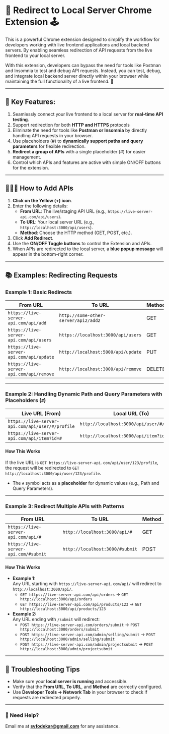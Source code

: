# 🔌 Redirect to Local Server Chrome Extension 🕹️ 

This is a powerful Chrome extension designed to simplify the workflow for developers working with live frontend applications and local backend servers. By enabling seamless redirection of API requests from the live frontend to your local server.

With this extension, developers can bypass the need for tools like Postman and Insomnia to test and debug API requests. Instead, you can test, debug, and integrate local backend server directly within your browser while maintaining the full functionality of a live frontend. 🚀  

---
## 🎯 Key Features:
1. Seamlessly connect your live frontend to a local server for **real-time API testing**.
2. Support redirection for both **HTTP and HTTPS** protocols
3. Eliminate the need for tools like **Postman or Insomnia** by directly handling API requests in your browser.
4. Use placeholders (#) to **dynamically support paths and query parameters** for flexible redirection.
5. **Redirect a group of APIs** with a single placeholder (#) for easier management.
6. Control which APIs and features are active with simple ON/OFF buttons for the extension.
---

## 🏄🏻‍♂️ How to Add APIs  
1. **Click on the Yellow (+) icon**.  
2. Enter the following details:  
   - **From URL**: The live/staging API URL (e.g., `https://live-server-api.com/api/users`).  
   - **To URL**: Your local server URL (e.g., `http://localhost:3000/api/users`).  
   - **Method**: Choose the HTTP method (GET, POST, etc.).  
3. Click **Add Redirect**.  
4. Use the **ON/OFF Toggle buttons** to control the Extension and APIs.  
5. When APIs are redirected to the local server, a **blue popup message** will appear in the bottom-right corner.  

---

## 📚 Examples: Redirecting Requests  

### Example 1: Basic Redirects  
| **From URL**                    | **To URL**                        | **Method** |
|----------------------------------------|-------------------------------------------|------------|
| `https://live-server-api.com/api/add`     | `http://some-other-server/api2/add2`   | GET        |
| `https://live-server-api.com/api/users`   | `https://localhost:3000/api/users`    | GET        |
| `https://live-server-api.com/api/update`  | `http://localhost:5000/api/update`   | PUT        |
| `https://live-server-api.com/api/remove` | `http://localhost:3000/api/remove` | DELETE     |

---

### Example 2: Handling Dynamic Path and Query Parameters with Placeholders (`#`)  
| **Live URL (From)**                       | **Local URL (To)**                     | **Method** |
|-------------------------------------------|----------------------------------------|------------|
| `https://live-server-api.com/api/user/#/profile` | `http://localhost:3000/api/user/#/profile` | GET    |
| `https://live-server-api.com/api/item?id=#` | `http://localhost:3000/api/item?id=#` | DELETE   |
#### **How This Works**  
  If the live URL is `GET https://live-server-api.com/api/user/123/profile`, the request will be redirected to `GET http://localhost:3000/api/user/123/profile`.  
- The `#` symbol acts as a **placeholder** for dynamic values (e.g., Path and Query Parameters).  

---

### Example 3: Redirect Multiple APIs with Patterns  
| **From URL**              | **To URL**               | **Method** |
|----------------------------------|----------------------------------|------------|
| `https://live-server-api.com/api/#` | `http://localhost:3000/api/#`| GET        |
| `https://live-server-api.com/#submit` | `http://localhost:3000/#submit` | POST    |
#### **How This Works**  
- **Example 1:**  
  Any URL starting with `https://live-server-api.com/api/` will redirect to `http://localhost:3000/api/`.  
  - `GET https://live-server-api.com/api/orders` → `GET http://localhost:3000/api/orders`  
  - `GET https://live-server-api.com/api/products/123` → `GET http://localhost:3000/api/products/123`  
- **Example 2:**  
  Any URL ending with `/submit` will redirect:  
  - `POST https://live-server-api.com/orders/submit` → `POST http://localhost:3000/orders/submit`  
  - `POST https://live-server-api.com/admin/selling/submit` → `POST http://localhost:3000/admin/selling/submit`
  - `POST https://live-server-api.com/admin/projectsubmit` → `POST http://localhost:3000/admin/projectsubmit` 

---

## 🔧 Troubleshooting Tips  
- Make sure your **local server is running** and accessible.  
- Verify that the **From URL**, **To URL**, and **Method** are correctly configured.  
- Use **Developer Tools → Network Tab** in your browser to check if requests are redirected properly.  

---

### 📮 Need Help?  
Email me at **svfodekar@gmail.com** for any assistance.  
